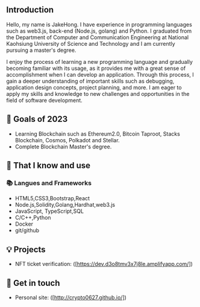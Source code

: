 ## Introduction

Hello, my name is JakeHong. I have experience in programming languages such as web3.js, back-end (Node.js, golang) and Python. I graduated from the Department of Computer and Communication Engineering at National Kaohsiung University of Science and Technology and I am currently pursuing a master's degree.

I enjoy the process of learning a new programming language and gradually becoming familiar with its usage, as it provides me with a great sense of accomplishment when I can develop an application. Through this process, I gain a deeper understanding of important skills such as debugging, application design concepts, project planning, and more. I am eager to apply my skills and knowledge to new challenges and opportunities in the field of software development.

## 🔭 Goals of 2023
- Learning Blockchain such as Ethereum2.0, Bitcoin Taproot, Stacks Blockchain, Cosmos, Polkadot and Stellar.
- Complete Blockchain Master's degree.

## 🧠 That I know and use
### 📚 Langues and Frameworks
- HTML5,CSS3,Bootstrap,React
- Node.js,Solidity,Golang,Hardhat,web3.js
- JavaScript, TypeScript,SQL
- C/C++,Python
- Docker
- git/github
## 💡 Projects
- NFT ticket verification: ([https://dev.d3o8tmv3x7j8le.amplifyapp.com/])

## 🔗 Get in touch
- Personal site: ([http://crypto0627.github.io/])
